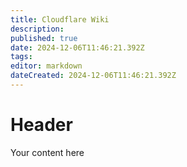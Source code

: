 ```yaml
---
title: Cloudflare Wiki
description: 
published: true
date: 2024-12-06T11:46:21.392Z
tags: 
editor: markdown
dateCreated: 2024-12-06T11:46:21.392Z
---
```


# Header
Your content here